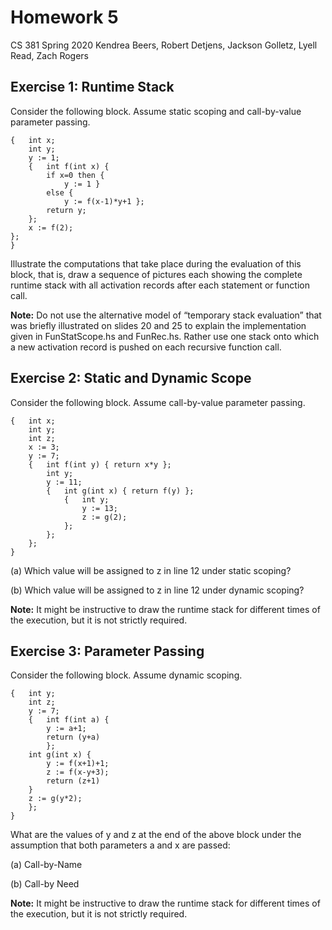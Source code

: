 # Homework 5

CS 381 Spring 2020
Kendrea Beers, Robert Detjens, Jackson Golletz, Lyell Read, Zach Rogers

## Exercise 1: Runtime Stack

Consider the following block. Assume static scoping and call-by-value parameter passing.

```
{ 	int x;
	int y;
	y := 1;
	{ 	int f(int x) {
		if x=0 then {
			y := 1 }
		else {
			y := f(x-1)*y+1 };
		return y;
	};
	x := f(2);
};
}
```

Illustrate the computations that take place during the evaluation of this block, that is, draw a sequence of pictures each showing the complete runtime stack with all activation records after each statement or function call.

> 

**Note:** Do not use the alternative model of “temporary stack evaluation” that was briefly illustrated on slides 20 and 25 to explain the implementation given in FunStatScope.hs and FunRec.hs. Rather use one stack onto which a new activation record is pushed on each recursive function call.

## Exercise 2:  Static and Dynamic Scope

Consider the following block. Assume call-by-value parameter passing.

```
{ 	int x;
	int y;
	int z;
	x := 3;
	y := 7;
	{ 	int f(int y) { return x*y };
		int y;
		y := 11;
		{ 	int g(int x) { return f(y) };
			{ 	int y;
				y := 13;
				z := g(2);
			};
		};
	};
}
```

(a) Which value will be assigned to z in line 12 under static scoping?

>

(b) Which value will be assigned to z in line 12 under dynamic scoping?

> 

**Note:** It might be instructive to draw the runtime stack for different times of the execution, but it is not strictly required.

## Exercise 3: Parameter Passing

Consider the following block. Assume dynamic scoping.

```
{ 	int y;
	int z;
	y := 7;
	{ 	int f(int a) {
		y := a+1;
		return (y+a)
		};
	int g(int x) {
		y := f(x+1)+1;
		z := f(x-y+3);
		return (z+1)
	}
	z := g(y*2);
	};
}
```

What are the values of y and z at the end of the above block under the assumption that both parameters a and x are passed:

(a) Call-by-Name

> 

(b) Call-by Need

> 

**Note:** It might be instructive to draw the runtime stack for different times of the execution, but it is not strictly required.